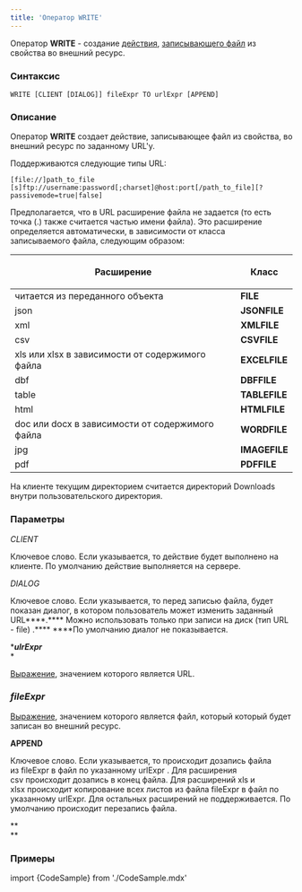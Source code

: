 ```yaml
---
title: 'Оператор WRITE'
---
```


Оператор **WRITE** - создание [действия](Действия.md), [записывающего файл](Запись_файла_WRITE.md) из свойства во внешний ресурс. 

### Синтаксис

    WRITE [CLIENT [DIALOG]] fileExpr TO urlExpr [APPEND]

### Описание

Оператор **WRITE** создает действие, записывающее файл из свойства, во внешний ресурс по заданному URL'у.

Поддерживаются следующие типы URL:

    [file://]path_to_file
    [s]ftp://username:password[;charset]@host:port[/path_to_file][?passivemode=true|false]

Предполагается, что в URL расширение файла не задается (то есть точка (.) также считается частью имени файла). Это расширение определяется автоматически, в зависимости от класса записываемого файла, следующим образом:

|<p>Расширение</p>|<p>Класс</p>|
|---|---|
|читается из переданного объекта|<strong>FILE</strong>|
|json|<strong>JSONFILE</strong>|
|xml|<strong>XMLFILE</strong>|
|csv|<strong>CSVFILE</strong>|
|xls или xlsx в зависимости от содержимого файла|<strong>EXCELFILE</strong>|
|dbf|<strong>DBFFILE</strong>|
|table|<strong>TABLEFILE</strong>|
|html|<strong>HTMLFILE</strong>|
|doc или docx в зависимости от содержимого файла|<strong>WORDFILE</strong>|
|jpg|<strong>IMAGEFILE</strong>|
|pdf|<strong>PDFFILE</strong>|

На клиенте текущим директорием считается директорий Downloads внутри пользовательского директория.

### Параметры

*CLIENT*

Ключевое слово. Если указывается, то действие будет выполнено на клиенте. По умолчанию действие выполняется на сервере.

*DIALOG*

Ключевое слово. Если указывается, то перед записью файла, будет показан диалог, в котором пользователь может изменить заданный URL****.**** Можно использовать только при записи на диск (тип URL - file) .**** ****По умолчанию диалог не показывается. 

****ulrExpr***  
*

[Выражение](Выражения.md), значением которого является URL.

### *fileExpr*

[Выражение](Выражения.md), значением которого является файл, который который будет записан во внешний ресурс. 

**APPEND**

Ключевое слово. Если указывается, то происходит дозапись файла из fileExpr в файл по указанному urlExpr . Для расширения csv происходит дозапись в конец файла. Для расширений xls и xlsx происходит копирование всех листов из файла fileExpr в файл по указанному urlExpr. Для остальных расширений не поддерживается. По умолчанию происходит перезапись файла.

**  
**

### **Примеры**


import {CodeSample} from './CodeSample.mdx'

<CodeSample url="https://ru-documentation.lsfusion.org/sample?file=ActionSample&block=write"/>

